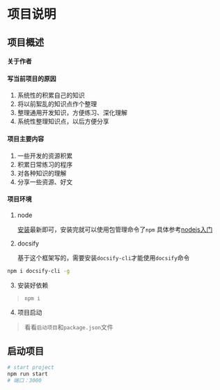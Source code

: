# 项目说明

## 项目概述

#### 关于作者

#### 写当前项目的原因

1. 系统性的积累自己的知识
2. 将以前絮乱的知识点作个整理
3. 整理通用开发知识，方便练习、深化理解
4. 系统性整理知识点，以后方便分享

#### 项目主要内容

1. 一些开发的资源积累
2. 积累日常练习的程序
3. 对各种知识的理解
4. 分享一些资源、好文

#### 项目环境

1. node

	[安装](https://nodejs.org/en/download/)最新即可，安装完就可以使用包管理命令了`npm`
	具体参考[nodejs入门](知识笔记/大前端/nodejs/nodejs开发/nodejs入门.md)

2. docsify

	基于这个框架写的，需要安装`docsify-cli`才能使用`docsify`命令

```bash
npm i docsify-cli -g
```

3. 安装好依赖

> `npm i`

4. 项目启动

> 看看`启动项目`和`package.json`文件

## 启动项目

```bash
# start project
npm run start
# 端口：3000
```
